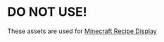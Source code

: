 # DO NOT USE!
These assets are used for [Minecraft Recipe Display](https://legopitstop.github.io/Minecraft-Recipe-Display/)